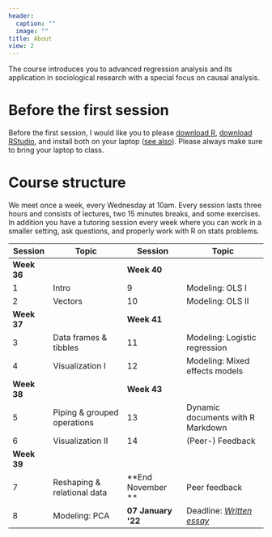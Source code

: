 ```yaml
---
header:
  caption: ""
  image: ""
title: About
view: 2
---
```


The course introduces you to advanced regression analysis and its application in sociological research with a special focus on causal analysis.

# Before the first session

Before the first session, I would like you to please [download R](https://mirrors.dotsrc.org/cran/), [download RStudio](https://rstudio.com/products/rstudio/download/#download), and install both on your laptop ([see also](https://psyteachr.github.io/msc-data-skills/installingr.html#installing-base-r)). Please always make sure to bring your laptop to class.

# Course structure

We meet once a week, every Wednesday at 10am. Every session lasts three hours and consists of lectures, two 15 minutes breaks, and some exercises. In addition you have a tutoring session every week where you can work in a smaller setting, ask questions, and properly work with R on stats problems.

| Session     | Topic                             | Session    | Topic                             |
|-------------|-----------------------------------|------------|-----------------------------------|
|**Week 36**   |                                   |**Week 40** |                                   |
|1            | Intro                             | 9          | Modeling: OLS I                  |
|2            | Vectors                           | 10         | Modeling: OLS II                  |         
|**Week 37**   |                                   |**Week 41** |                                   |
|3            | Data frames & tibbles             |11          | Modeling: Logistic regression     |
|4            | Visualization I                   |12          | Modeling: Mixed effects models    |        
| **Week 38**  |                                   |**Week 43** |                                   |  
|5            | Piping & grouped operations       |13          | Dynamic documents with R Markdown |
|6            | Visualization II                  |14          | (Peer-) Feedback                  |  
|**Week 39**   |                                  |            |                                   |
|7            | Reshaping & relational data       | **End November **  |    Peer feedback                 |
|8            | Modeling: PCA                     | **07 January '22** |  Deadline: [*Written essay*](/exam/)  | 


